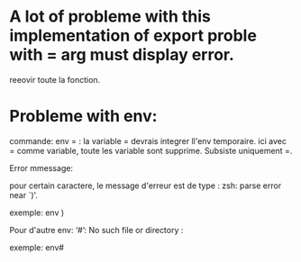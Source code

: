 # A lot of probleme with this implementation of export proble with  =  arg must display error.

reeovir toute la fonction.

# Probleme with env: 

commande: env = : la variable = devrais integrer ll'env temporaire. ici avec = comme variable, toute les variable sont supprime. Subsiste uniquement =.

Error mmessage: 

pour certain caractere, le message d'erreur est de type : zsh: parse error near `)'.

exemple: env )


Pour d'autre env: ‘#’: No such file or directory  :
    
exemple: env#


